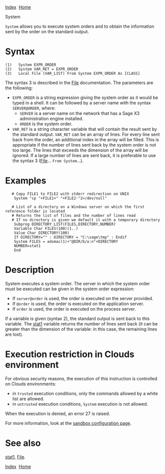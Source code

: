 [Index](index.html)  [Home](getting-started_home.html)

System

`System` allows you to execute system orders and to obtain the information sent by the order on the standard output.

# Syntax

```
(1)   System EXPR_ORDER
(2)   System VAR_RET = EXPR_ORDER
(3)   Local File (VAR_LIST) From System EXPR_ORDER As [CLASS]
```

The syntax 3 is described in the [File](../4gl/file.md) documentation. The parameters are the following:

* `EXPR_ORDER` is a string expression giving the system order as it would be typed in a shell. It can be followed by a server name with the syntax `SERVER@ORDER`, where:
  + `SERVER` is a server name on the network that has a Sage X3 administration engine installed.
  + `ORDER` is the system order.
* `VAR_RET` is a string character variable that will contain the result sent by the standard output. `VAR_RET` can be an array of lines. For every line sent back from the order, an additional index in the array will be filled. This is appropriate if the number of lines sent back by the system order is not too large. The lines that exceeds the dimension of the array will be ignored. If a large number of lines are sent back, it is preferable to use the syntax 3 ([File](4gl_file.html)... `From System`...).

# Examples

```
   # Copy FILE1 to FILE2 with stderr redirection on UNIX
    System "cp "+FILE1+" "+FILE2-"2>/dev/null"

   # List of a directory on a Windows server on which the first reference folder is located
   # Returns the list of files and the number of lines read
   # If no directory is given we default it with a temporary directory
    Subprog DIRECTORY_LIST(FILES,DIRECTORY,NUMBER)
    Variable Char FILES(100)(1..)
    Value Char DIRECTORY(100)
    If DIRECTORY="" : DIRECTORY = "C:\sage\tmp" : Endif
    System FILES = adxmac(1)+"@DIR/b/o:n"+DIRECTORY
    NUMBER=stat1
    End
```

# Description

System executes a system order. The server in which the system order must be executed can be given in the system order expression:

* If `server@order` is used, the order is executed on the server provided.
* If `@order` is used, the order is executed on the application server.
* If `order` is used, the order is executed on the process server.

If a variable is given (syntax 2), the standard output is sent back to this variable. The [stat1](4gl_stat1.html) variable returns the number of lines sent back (it can be greater than the dimension of the variable: in this case, the remaining lines are lost).

# Execution restriction in Clouds environment

For obvious security reasons, the execution of this instruction is controlled on Clouds environments:

* in `trusted` execution conditions, only the commands allowed by a white list are allowed.
* in `untrusted` execution conditions, `System` execution is not allowed.

When the execution is denied, an error 27 is raised.

For more information, look at the [sandbox configuration page](getting-started_sandbox-configuration-file.html).

# See also

[stat1](4gl_stat1.html), [File](4gl_file.html).

  

[Index](index.html)  [Home](getting-started_home.html)